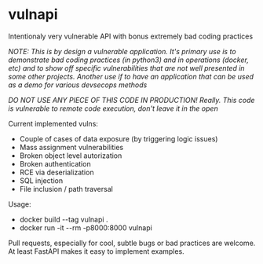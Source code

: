 # vulnapi
Intentionaly very vulnerable API with bonus extremely bad coding practices

*NOTE: This is by design a vulnerable application. It's primary use is to demonstrate bad coding practices (in python3) and in operations (docker, etc) and to show off specific vulnerabilities that are not well presented in some other projects. Another use if to have an application that can be used as a demo for various devsecops methods*

*DO NOT USE _ANY_ PIECE OF THIS CODE IN PRODUCTION! Really.*
*This code is vulnerable to remote code execution, don't leave it in the open*

Current implemented vulns:
* Couple of cases of data exposure (by triggering logic issues)
* Mass assignment vulnerabilities
* Broken object level autorization
* Broken authentication
* RCE via deserialization
* SQL injection
* File inclusion / path traversal


Usage:
* docker build --tag vulnapi .
* docker run -it --rm -p8000:8000 vulnapi


Pull requests, especially for cool, subtle bugs or bad practices are welcome. At least FastAPI makes it easy to implement examples. 
